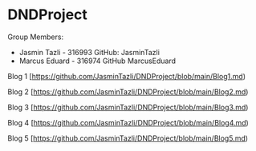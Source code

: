 # DNDProject

Group Members: 
- Jasmin Tazli - 316993
    GitHub: JasminTazli
- Marcus Eduard - 316974
    GitHub MarcusEduard

Blog 1
[https://github.com/JasminTazli/DNDProject/blob/main/Blog1.md)

Blog 2 
[https://github.com/JasminTazli/DNDProject/blob/main/Blog2.md)

Blog 3 
[https://github.com/JasminTazli/DNDProject/blob/main/Blog3.md)

Blog 4
[https://github.com/JasminTazli/DNDProject/blob/main/Blog4.md) 

Blog 5
[https://github.com/JasminTazli/DNDProject/blob/main/Blog5.md)
